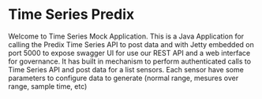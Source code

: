 # Time Series Predix
Welcome to Time Series Mock Application. This is a Java Application for calling the Predix Time Series API to post data and with Jetty embedded on port 5000 to expose swagger UI for use our REST API and a web interface for governance. It has built in mechanism to perform authenticated calls to Time Series API and post data for a list sensors. Each sensor have some parameters to configure data to generate (normal range, mesures over range, sample time, etc)

